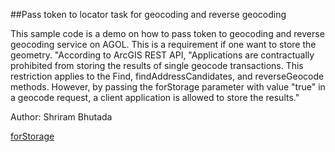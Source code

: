 ##Pass token to locator task for geocoding and reverse geocoding 

This sample code is a demo on how to pass token to geocoding and reverse geocoding service on AGOL. This is a requirement if one want to store the geometry. "According to ArcGIS REST API, 
"Applications are contractually prohibited from storing the results of single geocode transactions. This restriction applies to the Find, findAddressCandidates, 
and reverseGeocode methods. However, by passing the forStorage parameter with value "true" in a geocode request, a client application is allowed to store the results."
   
     
Author: Shriram Bhutada
     
    
[forStorage](https://developers.arcgis.com/rest/geocode/api-reference/geocoding-find.htm)

